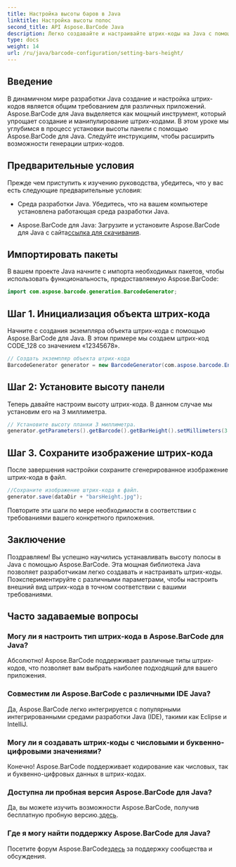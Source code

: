 ```yaml
---
title: Настройка высоты баров в Java
linktitle: Настройка высоты полос
second_title: API Aspose.BarCode Java
description: Легко создавайте и настраивайте штрих-коды на Java с помощью Aspose.BarCode. Устанавливайте высоту панели, выбирайте типы и расширяйте возможности своего приложения.
type: docs
weight: 14
url: /ru/java/barcode-configuration/setting-bars-height/
---
```


## Введение

В динамичном мире разработки Java создание и настройка штрих-кодов является общим требованием для различных приложений. Aspose.BarCode для Java выделяется как мощный инструмент, который упрощает создание и манипулирование штрих-кодами. В этом уроке мы углубимся в процесс установки высоты панели с помощью Aspose.BarCode для Java. Следуйте инструкциям, чтобы расширить возможности генерации штрих-кодов.

## Предварительные условия

Прежде чем приступить к изучению руководства, убедитесь, что у вас есть следующие предварительные условия:

- Среда разработки Java. Убедитесь, что на вашем компьютере установлена работающая среда разработки Java.

-  Aspose.BarCode для Java: Загрузите и установите Aspose.BarCode для Java с сайта[ссылка для скачивания](https://releases.aspose.com/barcode/java/).

## Импортировать пакеты

В вашем проекте Java начните с импорта необходимых пакетов, чтобы использовать функциональность, предоставляемую Aspose.BarCode:

```java
import com.aspose.barcode.generation.BarcodeGenerator;
```

## Шаг 1. Инициализация объекта штрих-кода

Начните с создания экземпляра объекта штрих-кода с помощью Aspose.BarCode для Java. В этом примере мы создаем штрих-код CODE_128 со значением «12345678».

```java
// Создать экземпляр объекта штрих-кода
BarcodeGenerator generator = new BarcodeGenerator(com.aspose.barcode.EncodeTypes.CODE_128, "12345678");
```

## Шаг 2: Установите высоту панели

Теперь давайте настроим высоту штрих-кода. В данном случае мы установим его на 3 миллиметра.

```java
// Установите высоту планки 3 миллиметра.
generator.getParameters().getBarcode().getBarHeight().setMillimeters(3.0f);
```

## Шаг 3. Сохраните изображение штрих-кода

После завершения настройки сохраните сгенерированное изображение штрих-кода в файл.

```java
//Сохраните изображение штрих-кода в файл.
generator.save(dataDir + "barsHeight.jpg");
```

Повторите эти шаги по мере необходимости в соответствии с требованиями вашего конкретного приложения.

## Заключение

Поздравляем! Вы успешно научились устанавливать высоту полосы в Java с помощью Aspose.BarCode. Эта мощная библиотека Java позволяет разработчикам легко создавать и настраивать штрих-коды. Поэкспериментируйте с различными параметрами, чтобы настроить внешний вид штрих-кода в точном соответствии с вашими требованиями.

## Часто задаваемые вопросы

### Могу ли я настроить тип штрих-кода в Aspose.BarCode для Java?
Абсолютно! Aspose.BarCode поддерживает различные типы штрих-кодов, что позволяет вам выбрать наиболее подходящий для вашего приложения.

### Совместим ли Aspose.BarCode с различными IDE Java?
Да, Aspose.BarCode легко интегрируется с популярными интегрированными средами разработки Java (IDE), такими как Eclipse и IntelliJ.

### Могу ли я создавать штрих-коды с числовыми и буквенно-цифровыми значениями?
Конечно! Aspose.BarCode поддерживает кодирование как числовых, так и буквенно-цифровых данных в штрих-кодах.

### Доступна ли пробная версия Aspose.BarCode для Java?
 Да, вы можете изучить возможности Aspose.BarCode, получив бесплатную пробную версию.[здесь](https://releases.aspose.com/).

### Где я могу найти поддержку Aspose.BarCode для Java?
 Посетите форум Aspose.BarCode[здесь](https://forum.aspose.com/c/barcode/13) за поддержку сообщества и обсуждения.

